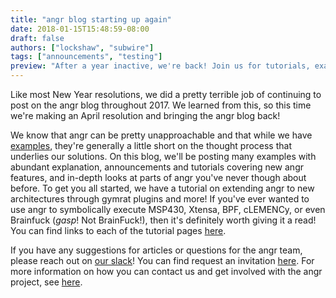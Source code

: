 ```yaml
---
title: "angr blog starting up again"
date: 2018-01-15T15:48:59-08:00
draft: false
authors: ["lockshaw", "subwire"]
tags: ["announcements", "testing"]
preview: "After a year inactive, we're back! Join us for tutorials, examples, and announcements in 2018!"
---
```


Like most New Year resolutions, we did a pretty terrible job of continuing to post on the angr blog throughout 2017.
We learned from this, so this time we're making an April resolution and bringing the angr blog back!

We know that angr can be pretty unapproachable and that while we have [examples](https://docs.angr.io/docs/examples.html),
they're generally a little short on the thought process that underlies our solutions.
On this blog, we'll be posting many examples with abundant explanation, announcements and tutorials covering new angr
features, and in-depth looks at parts of angr you've never though about before.
To get you all started, we have a tutorial on extending angr to new architectures through gymrat plugins and more!
If you've ever wanted to use angr to symbolically execute MSP430, Xtensa, BPF, cLEMENCy,
or even Brainfuck (*gasp*! Not BrainFuck!), then it's definitely worth giving it a read!
You can find links to each of the tutorial pages [here](/blog/throwing_a_tantrum_index).

If you have any suggestions for articles or questions for the angr team, please reach out on [our slack](http://angr.slack.com)!
You can find request an invitation [here](/invite).
For more information on how you can contact us and get involved with the angr project, see [here](/#contact).

